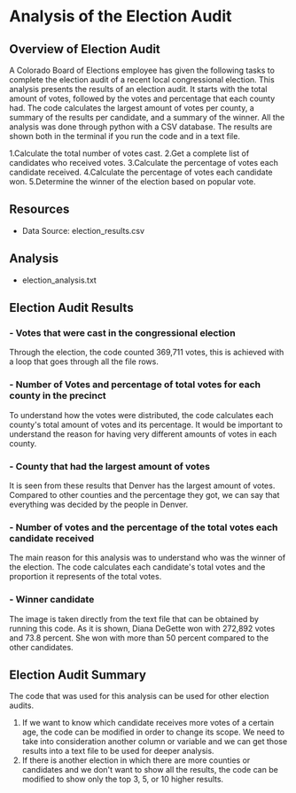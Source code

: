# Analysis of the Election Audit

## Overview of Election Audit
A Colorado Board of Elections employee has given the following tasks to complete the election audit of a recent local congressional election.
This analysis presents the results of an election audit. It starts with the total amount of votes, followed by the votes and percentage that each county had. The code calculates the largest amount of votes per county, a summary of the results per candidate, and a summary of the winner. All the analysis was done through python with a CSV database. The results are shown both in the terminal if you run the code and in a text file.

1.Calculate the total number of votes cast.
2.Get a complete list of candidates who received votes.
3.Calculate the percentage of votes each candidate received.
4.Calculate the percentage of votes each candidate won.
5.Determine the winner of the election based on popular vote.

## Resources
- Data Source: election_results.csv

## Analysis
- election_analysis.txt

## Election Audit Results

### - Votes that were cast in the congressional election

Through the election, the code counted 369,711 votes, this is achieved with a loop that goes through all the file rows. 

### - Number of Votes and percentage of total votes for each county in the precinct

To understand how the votes were distributed, the code calculates each county's total amount of votes and its percentage. It would be important to understand the reason for having very different amounts of votes in each county. 

### - County that had the largest amount of votes

It is seen from these results that Denver has the largest amount of votes. Compared to other counties and the percentage they got, we can say that everything was decided by the people in Denver. 

### - Number of votes and the percentage of the total votes each candidate received

The main reason for this analysis was to understand who was the winner of the election. The code calculates each candidate's total votes and the proportion it represents of the total votes.

### - Winner candidate

The image is taken directly from the text file that can be obtained by running this code. As it is shown, Diana DeGette won with 272,892 votes and 73.8 percent. She won with more than 50 percent compared to the other candidates. 

## Election Audit Summary

The code that was used for this analysis can be used for other election audits.

1. If we want to know which candidate receives more votes of a certain age, the code can be modified in order to change its scope. We need to take into consideration another column or variable and we can get those results into a text file to be used for deeper analysis. 
2. If there is another election in which there are more counties or candidates and we don't want to show all the results, the code can be modified to show only the top 3, 5, or 10 higher results. 

